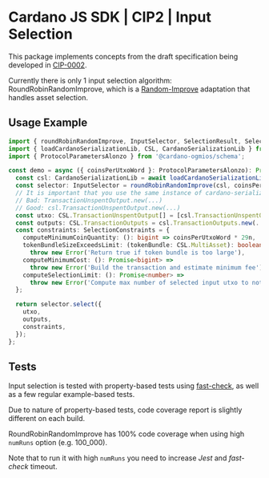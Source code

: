 # Cardano JS SDK | CIP2 | Input Selection

This package implements concepts from the draft specification being developed in [CIP-0002].

Currently there is only 1 input selection algorithm: RoundRobinRandomImprove, which is a [Random-Improve] adaptation that handles asset selection.

## Usage Example

```typescript
import { roundRobinRandomImprove, InputSelector, SelectionResult, SelectionConstraints } from '@cardano-sdk/cip2';
import { loadCardanoSerializationLib, CSL, CardanoSerializationLib } from '@cardano-sdk/cardano-serialization-lib';
import { ProtocolParametersAlonzo } from '@cardano-ogmios/schema';

const demo = async ({ coinsPerUtxoWord }: ProtocolParametersAlonzo): Promise<SelectionResult> => {
  const csl: CardanoSerializationLib = await loadCardanoSerializationLib();
  const selector: InputSelector = roundRobinRandomImprove(csl, coinsPerUtxoWord);
  // It is important that you use the same instance of cardano-serialization-lib across your application.
  // Bad: TransactionUnspentOutput.new(...)
  // Good: csl.TransactionUnspentOutput.new(...)
  const utxo: CSL.TransactionUnspentOutput[] = [csl.TransactionUnspentOutput.new(...), ...];
  const outputs: CSL.TransactionOutputs = csl.TransactionOutputs.new(...);
  const constraints: SelectionConstraints = {
    computeMinimumCoinQuantity: (): bigint => coinsPerUtxoWord * 29n,
    tokenBundleSizeExceedsLimit: (tokenBundle: CSL.MultiAsset): boolean =>
      throw new Error('Return true if token bundle is too large'),
    computeMinimumCost: (): Promise<bigint> =>
      throw new Error('Build the transaction and estimate minimum fee'),
    computeSelectionLimit: (): Promise<number> =>
      throw new Error('Compute max number of selected input utxo to not exceed max transaction size'),
  };

  return selector.select({
    utxo,
    outputs,
    constraints,
  });
};
```

## Tests

Input selection is tested with property-based tests using [fast-check], as well as a few regular example-based tests.

Due to nature of property-based tests, code coverage report is slightly different on each build.

RoundRobinRandomImprove has 100% code coverage when using high `numRuns` option (e.g. 100_000).

Note that to run it with high `numRuns` you need to increase _Jest_ and _fast-check_ timeout.

[cip-0002]: https://cips.cardano.org/cips/cip2/
[random-improve]: https://cips.cardano.org/cips/cip2/#randomimprove
[fast-check]: https://github.com/dubzzz/fast-check
